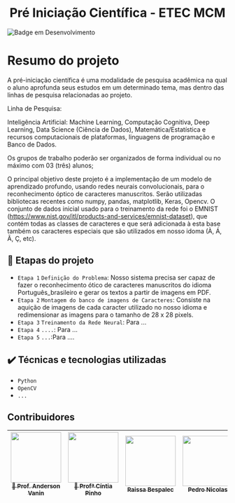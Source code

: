 <h1 align="center"> Pré Iniciação Científica - ETEC MCM </h1>

![Badge em Desenvolvimento](http://img.shields.io/static/v1?label=STATUS&message=EM%20DESENVOLVIMENTO&color=GREEN&style=for-the-badge)

# Resumo do projeto
A pré-iniciação científica é uma modalidade de pesquisa acadêmica na qual o aluno aprofunda seus estudos em um determinado tema, mas dentro das linhas de pesquisa relacionadas ao projeto.

Linha de Pesquisa:

Inteligência Artificial: Machine Learning, Computação Cognitiva, Deep Learning, Data Science (Ciência de Dados), Matemática/Estatística e recursos computacionais de plataformas, linguagens de programação e Banco de Dados.

 

Os grupos de trabalho poderão ser organizados de forma individual ou no máximo com 03 (três) alunos;

O principal objetivo deste projeto é a implementação de um modelo de aprendizado profundo, usando redes neurais convolucionais, para o reconhecimento óptico de caracteres manuscritos. Serão utilizadas bibliotecas recentes como numpy, pandas, matplotlib, Keras, Opencv. O conjunto de dados inicial usado para o treinamento da rede foi o EMNIST (https://www.nist.gov/itl/products-and-services/emnist-dataset), que contém todas as classes de caracteres e que será adicionada à esta base também os caracteres especiais que são utilizados em nosso idoma (À, Á, Ã, Ç, etc).

## 🔨 Etapas do projeto

- `Etapa 1` `Definição do Problema`: Nosso sistema precisa ser capaz de fazer o reconhecimento ótico de caracteres manuscritos do idioma Português_brasileiro e gerar os textos a partir de imagens em PDF.
- `Etapa 2` `Montagem do banco de imagens de Caracteres`: Consiste na aquição de imagens de cada caracter utilizado no nosso idioma e redimensionar as imagens para o tamanho de 28 x 28 pixels.
- `Etapa 3` `Treinamento da Rede Neural`: Para ...
- `Etapa 4` `....`: Para ...
- `Etapa 5` `...`:Para .... 

## ✔️ Técnicas e tecnologias utilizadas

- ``Python``
- ``OpenCV``
- ``...``

## Contribuidores

| [<img src="https://avatars.githubusercontent.com/u/101676959?s=96&v=4" width=115><br><sub>🚀 Prof. Anderson Vanin</sub>](https://github.com/profandersonvanin01) |  [<img src="https://avatars.githubusercontent.com/u/64447526?v=4" width=115><br><sub>🚀 Profª Cíntia Pinho</sub>](https://github.com/profcintiapinho)|  [<img src="https://avatars.githubusercontent.com/u/79861204?v=4" width=115><br><sub>Raissa Bespalec</sub>](https://github.com/rahbespalec)|  [<img src="https://avatars.githubusercontent.com/u/79856294?v=4" width=115><br><sub>Pedro Nicolas</sub>](https://github.com/projetos-nicolascosta)|  [<img src="https://avatars.githubusercontent.com/u/79860690?v=4" width=115><br><sub>Laura Jeronimo</sub>](https://github.com/laura-jeronimo) 
| :---: | :---: | :---: |:---: |:---: |
